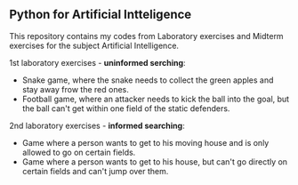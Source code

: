 ## Python for Artificial Intteligence

This repository contains my codes from Laboratory exercises and Midterm exercises for the subject Artificial Intelligence.

1st laboratory exercises - <b>uninformed serching</b>: 
<ul>
  <li>Snake game, where the snake needs to collect the green apples and stay away frow the red ones.</li>
  <li>Football game, where an attacker needs to kick the ball into the goal, but the ball can't get within one field of the static defenders.</li>
</ul>
  
  
2nd laboratory exercises - <b>informed searching</b>: 
<ul>
  <li>Game where a person wants to get to his moving house and is only allowed to go on certain fields.</li>
  <li>Game where a person wants to get to his house, but can't go directly on certain fields and can't jump over them.</li>
</ul>
  
 
